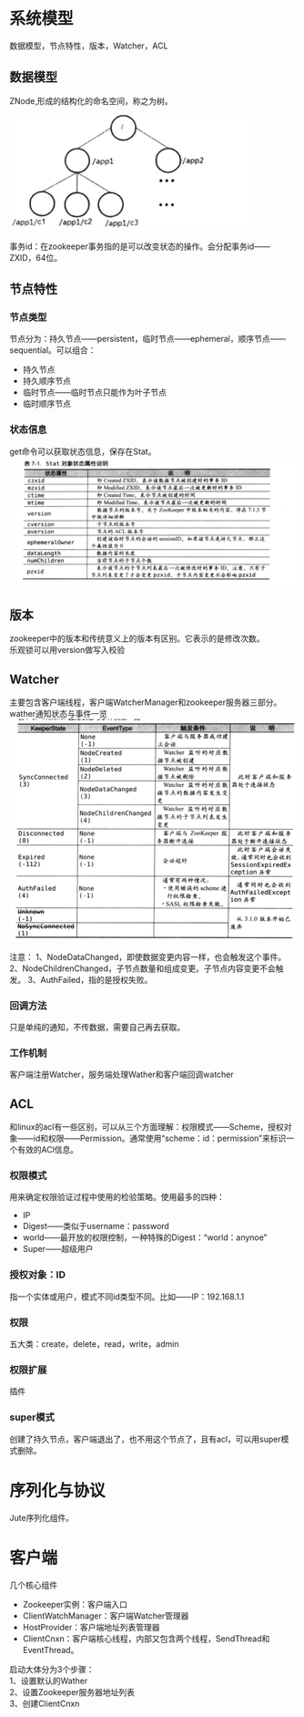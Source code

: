 # 系统模型
数据模型，节点特性，版本，Watcher，ACL

## 数据模型
ZNode,形成的结构化的命名空间，称之为树。

![tree](images/tree.png)  

事务id：在zookeeper事务指的是可以改变状态的操作。会分配事务id——ZXID，64位。

## 节点特性
### 节点类型
节点分为：持久节点——persistent，临时节点——ephemeral，顺序节点——sequential。可以组合：

* 持久节点
* 持久顺序节点
* 临时节点——临时节点只能作为叶子节点
* 临时顺序节点

### 状态信息
get命令可以获取状态信息，保存在Stat。
![stat](images/stat.png)

## 版本
zookeeper中的版本和传统意义上的版本有区别。它表示的是修改次数。  
乐观锁可以用version做写入校验

## Watcher
主要包含客户端线程，客户端WatcherManager和zookeeper服务器三部分。  
wather通知状态与事件一览  
![wather](images/watcher.png)

注意：
1、NodeDataChanged，即使数据变更内容一样，也会触发这个事件。  
2、NodeChildrenChanged，子节点数量和组成变更。子节点内容变更不会触发。
3、AuthFailed，指的是授权失败。

### 回调方法  
只是单纯的通知，不传数据，需要自己再去获取。
### 工作机制
客户端注册Watcher，服务端处理Wather和客户端回调watcher

## ACL
和linux的acl有一些区别，可以从三个方面理解：权限模式——Scheme，授权对象——id和权限——Permission。通常使用“scheme：id：permission”来标识一个有效的ACl信息。
### 权限模式
用来确定权限验证过程中使用的检验策略。使用最多的四种：
* IP
* Digest——类似于username：password
* world——最开放的权限控制，一种特殊的Digest：“world：anynoe”
* Super——超级用户

### 授权对象：ID
指一个实体或用户，模式不同id类型不同。比如——IP：192.168.1.1
### 权限
五大类：create，delete，read，write，admin

### 权限扩展
插件

### super模式
创建了持久节点，客户端退出了，也不用这个节点了，且有acl，可以用super模式删除。


# 序列化与协议
Jute序列化组件。

# 客户端
几个核心组件
* Zookeeper实例：客户端入口
* ClientWatchManager：客户端Watcher管理器
* HostProvider：客户端地址列表管理器
* ClientCnxn：客户端核心线程，内部又包含两个线程，SendThread和EventThread。

启动大体分为3个步骤：  
1、设置默认的Wather  
2、设置Zookeeper服务器地址列表  
3、创建ClientCnxn  

